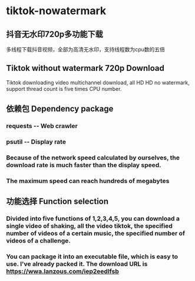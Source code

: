 # tiktok-nowatermark
## 抖音无水印720p多功能下载
多线程下载抖音视频，全部为高清无水印，支持线程数为cpu数的五倍

## Tiktok without watermark 720p Download
Tiktok downloading video multichannel download, all HD HD no watermark, support thread count is five times CPU number.

## 依赖包 Dependency package
### requests -- Web crawler
### psutil  -- Display rate

### Because of the network speed calculated by ourselves, the download rate is much faster than the display speed. 
### The maximum speed can reach hundreds of megabytes


## 功能选择 Function selection
### Divided into five functions of 1,2,3,4,5, you can download a single video of shaking, all the video tiktok, the specified number of videos of a certain music, the specified number of videos of a challenge.
### You can package it into an executable file, which is easy to use. I've already packed it. The download URL is https://wwa.lanzous.com/iep2eedlfsb

